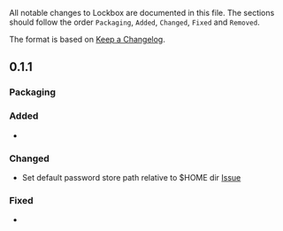All notable changes to Lockbox are documented in this file.
The sections should follow the order `Packaging`, `Added`, `Changed`, `Fixed` and `Removed`.

The format is based on [Keep a Changelog](https://keepachangelog.com/en/1.0.0/).

## 0.1.1

### Packaging

### Added
- 

### Changed
- Set default password store path relative to $HOME dir [Issue](https://github.com/SonuBardai/lockbox/issues/59)

### Fixed
- 
